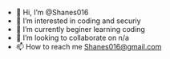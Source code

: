 - 👋 Hi, I’m @Shanes016
- 👀 I’m interested in coding and securiy
- 🌱 I’m currently beginer learning coding
- 💞️ I’m looking to collaborate on n/a
- 📫 How to reach me Shanes016@gmail.com

<!---
Shanes016/Shanes016 is a ✨ special ✨ repository because its `README.md` (this file) appears on your GitHub profile.
You can click the Preview link to take a look at your changes.
--->
